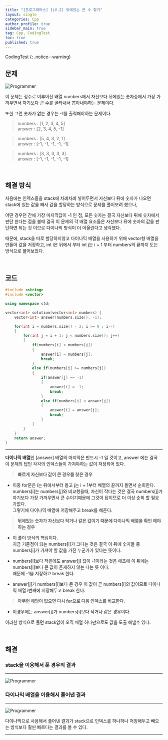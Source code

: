 ```yaml
---
title: "[프로그래머스] [LV.2] 뒤에있는 큰 수 찾기"
layout: single
categories: Cpp
author_profile: true
sidebar_main: true
tag: Cpp, CodingTest
toc: true
published: true
---
```


CodingTest
{: .notice--warning}

## 문제

![Programmer](https://user-images.githubusercontent.com/69719507/226915571-379f7984-09d9-47f3-a663-5372476fc83f.png)



이 문제는 정수로 이루어진 배열 numbers에서 자신보다 뒤에있는 숫자중에서 가장 가까우면서 자기보다 큰 수를 골라내서 뽑아내야하는 문제이다.   

또한 그런 숫자가 없는 경우는 -1를 출력해야하는 문제이다.



> numbers : [1, 2, 3, 4, 5]    
> answer : [2, 3, 4, 5, -1]

> numbers : [5, 4, 3, 2, 1]    
> answer : [-1, -1, -1, -1, -1]

> numbers : [3, 3, 3, 3, 3]   
> answer : [-1, -1, -1, -1, -1]




<br>

## 해결 방식

처음에는 인덱스들을 stack에 차례차례 넣어두면서 자신보다 뒤에 숫자가 나오면 stack에 있는 값을 빼서 값을 할당하는 방식으로 문제를 풀어보려 했으나,   

어떤 경우던 간에 가장 마지막값이 -1 인 점, 모든 숫자는 결국 자신보다 뒤에 숫자에서 판단 한다는 점을 볼때 결국 이 문제의 각 배열 요소들은 자신보다 뒤에 숫자의 값을 판단하면 되는 것 이므로 다이나믹 방식이 더 어울린다고 생각했다.

때문에, stack을 따로 할당하지않고 다이나믹 배열을 사용하기 위해 vector형 배열을 만들어 값을 저장하고, int i은 뒤에서 부터 int j는 i + 1 부터 numbers의 끝까지 도는 방식으로 풀어보았다.


<br>



## 코드

```cpp
#include <string>
#include <vector>

using namespace std;

vector<int> solution(vector<int> numbers) {
    vector<int> answer(numbers.size(), -1);   

    for(int i = numbers.size() - 2; i >= 0 ; i--)
    {
        for(int j = i + 1; j < numbers.size(); j++)
        {
            if(numbers[i] < numbers[j])
            {
                answer[i] = numbers[j]; 
                break;
            }
            else if(numbers[i] >= numbers[j])
            {
                if(answer[j] == -1)
                {
                    answer[i] = -1;
                    break;
                }     
                else if(numbers[i] < answer[j])
                {
                    answer[i] = answer[j];
                    break;
                }
            }
        }
    }  
    return answer;
}
```

***
**다이나믹 배열**인 [answer] 배열의 마지막은 반드시 -1 일 것이고,  answer 에는 결국 이 문제의 답인 각각의 인덱스들이 가져야하는 값이 저장되어 있다.

> **빠르게 자신보다 값이 큰 경우를 찾은 경우**

* 이중 for문은 i는 뒤에서부터 돌고 j는 i + 1부터 배열의 끝까지 돌면서 순회한다.   
numbers[i]는 numbers[j]와 비교했을때, 자신이 작다는 것은 결국 numbers[j]가 자기보다 가장 가까우면서 큰 수이기때문에 그것이 답이므로 더 이상 순회 할 필요가없다.   
그렇기에 다이나믹 배열에 저장해주고 break를 해준다.



> **뒤에있는 숫자가 자신보다 작거나 같은 값이기 때문에 다이나믹 배열을 확인 해야하는 경우**

* 이 풀이 방식의 핵심이다.  
지금 기준점이 되는 numbers[i]가 크다는 것은 결국 이 뒤에 숫자들 중 numbers[i]가 가져야 할 값을 가진 누군가가 있다는 뜻이다.  

* numbers[i]보다 작은데도 answer[j] 값이 -1이라는 것은 애초에 이 뒤에는 numbers[i]보다 큰 값이 존재하지 않는 다는 뜻 이다.  
 때문에 -1을 저장하고 break 한다.

* answer[j]가 numbers[i]보다 큰 경우 이 값이 곧 numbers[i]의 값이므로 다이나믹 배열 i번째에 저장해두고 break 한다.

> **아무런 해당이 없으면 다시 for으로 다음 인덱스를 비교한다.**

 * 이경우에는 answer[j]가 numbers[i]보다 작거나 같은 경우이다.


이러한 방식으로 풀면 stack없이 오직 배열 하나만으로도 값을 도출 해낼수 있다.


<br>




## 해결 

### stack을 이용해서 푼 경우의 결과

***

![Programmer](https://user-images.githubusercontent.com/69719507/226919865-cade0499-25b0-4224-9877-173f06002d0c.png)



### 다이나믹 배열을 이용해서 풀어낸 결과

***
![Programmer](https://user-images.githubusercontent.com/69719507/226921338-9783b526-6458-44ef-9819-e9249965e1cb.png)


다이나믹으로 사용해서 풀어낸 결과가 stack으로 인덱스를 하나하나 저장해두고 빼오는 방식보다 훨씬 빠르다는 결과를 볼 수 있다.


***

